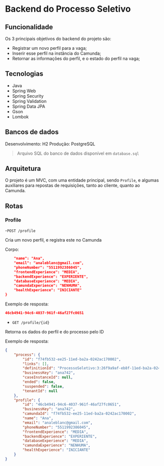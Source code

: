 # Backend do Processo Seletivo

## Funcionalidade

Os 3 principais objetivos do backend do projeto são:

- Registrar um novo perfil para a vaga;
- Inserir esse perfil na instância do Camunda;
- Retornar as informações do perfil, e o estado do perfil na vaga;

## Tecnologias

- Java
- Spring Web
- Spring Security
- Spring Validation
- Spring Data JPA
- Gson
- Lombok

## Bancos de dados

Desenvolvimento: H2
Produção: PostgreSQL

> Arquivo SQL do banco de dados disponível em `database.sql`

## Arquitetura

O projeto é um MVC, com uma entidade principal, sendo `Profile`, e algumas auxiliares para repostas de requisições, tanto ao cliente, quanto ao Camunda.

## Rotas

### Profile

-`POST /profile`

Cria um novo perfil, e registra este no Camunda

Corpo:

```json
	"name": "Ana",
	"email": "analeblanc@gmail.com",
	"phoneNumber": "5511992386045",
	"frontendExperience": "MEDIA",
	"backendExperience": "EXPERIENTE",
	"databaseExperience": "MEDIA",
	"camundaExperience": "NENHUMA",
	"healthExperience": "INICIANTE"
}
```

Exemplo de resposta:

```json
46cb4941-94c6-4037-961f-46af27fc0651
```

- `GET /profile/{id}`

Retorna os dados do perfil e do processo pelo ID

Exemplo de resposta:

```json
{
	"process": {
		"id": "f74fb532-ee25-11ed-ba2a-0242ac170002",
		"links": [],
		"definitionId": "ProcessoSeletivo:3:26f9a9af-eb8f-11ed-ba2a-0242ac170002",
		"businessKey": "ana742",
		"caseInstanceId": null,
		"ended": false,
		"suspended": false,
		"tenantId": null
	},
	"profile": {
		"id": "46cb4941-94c6-4037-961f-46af27fc0651",
		"businessKey": "ana742",
		"camundaId": "f74fb532-ee25-11ed-ba2a-0242ac170002",
		"name": "Ana",
		"email": "analeblanc@gmail.com",
		"phoneNumber": "5511992386045",
		"frontendExperience": "MEDIA",
		"backendExperience": "EXPERIENTE",
		"databaseExperience": "MEDIA",
		"camundaExperience": "NENHUMA",
		"healthExperience": "INICIANTE"
	}
}
```
